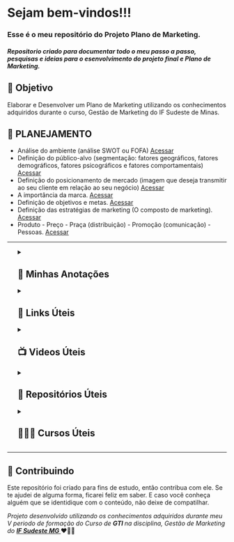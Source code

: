 
<h1> Sejam bem-vindos!!!</h1>
<h3>Esse é o meu repositório do Projeto Plano de Marketing.</h3>
<h5> 
 Repositorio criado para documentar todo o meu passo a passo, pesquisas e ideias para o esenvolvimento do projeto final e Plano de Marketing.
 </h5> 

<h2> 🎯 Objetivo </h2>
Elaborar e Desenvolver um Plano de Marketing utilizando os conhecimentos adquiridos durante o curso, Gestão de Marketing do IF Sudeste de Minas.

<h2 dir="auto"> 🚦 PLANEJAMENTO </h2>
<ul dir="auto">
 <li> Análise do ambiente (análise SWOT ou FOFA) <a href="https://">Acessar</a> </li>
 <li> Definição do público-alvo (segmentação: fatores geográficos, fatores demográficos, fatores psicográficos e fatores comportamentais) <a href="https://"> Acessar </a> </li>
 <li> Definição do posicionamento de mercado (imagem que deseja transmitir ao seu cliente em relação ao seu negócio) <a href="https://"> Acessar </a> </li>
 <li> A importância da marca. <a href="https://"> Acessar </a> </li>
 <li> Definição de objetivos e metas. <a href="https://"> Acessar </a> </li>
 <li> Definição das estratégias de marketing (O composto de marketing). <a href="https://"> Acessar </a> </li>
 <li> Produto - Preço - Praça (distribuição) - Promoção (comunicação) - Pessoas. <a href="https://"> Acessar </a> </li>
</ul>

-----------------------------------------------------------------------------------------------------------------------------------------------------------------------

<ol> 
<!-- ----------------------- Minhas Anotações -------------------------------------------------------------------------------- -->
<details>
<summary> <h2> 📝 Minhas Anotações </h2> </summary>
<blockquote>
  <li><a href="https://"> Anotações. </a></li>
</blockquote>
</details>

<!-- ----------------------- Links Úteis -------------------------------------------------------------------------------- -->
<details>
<summary> <h2 dir="auto"> 🔗 Links Úteis  </h2> </summary>
<blockquote>
   <li><a href="https://">Links.</a></li>
</blockquote>
</details>

<!-- ----------------------- Videos Úteis -------------------------------------------------------------------------------- -->
<details>
<summary> <h2 dir="auto"> 📺 Videos Úteis </h2> </summary>
<blockquote>
  <li><a href="https://"> Videos </a></li>
</blockquote>
</details>

<!-- ----------------------- Repositórios Úteis -------------------------------------------------------------------------------- -->
<details>
<summary> <h2 dir="auto"> 💼 Repositórios Úteis </h2> </summary>
<blockquote>
  <li><a href="https://"> Repositorios </a></li>
</blockquote>
</details>

 <!-- ----------------------- Cursos Úteis -------------------------------------------------------------------------------- -->
<details>
<summary> <h2 dir="auto"> 👨🏼‍🏫 Cursos Úteis </h2> </summary>
<blockquote>
  <li><a href="https://"> Cursos. </a></li>
</blockquote>
</details>

</ol>

-----------------------------------------------------------------------------------------------------------------------------------------------------------------------



<h2 dir="auto"> 🤝 Contribuindo </h2>
<p dir="auto">
  Este repositório foi criado para fins de estudo, então contribua com ele. Se te ajudei de alguma forma, ficarei feliz em
  saber. E caso você conheça alguém que se identidique com o conteúdo, não deixe de compatilhar.
</p>

<p dir="auto"> 
 <em>
  Projeto desenvolvido utilizando os conhecimentos adquiridos durante meu V periodo de formação do Curso de <strong> GTI </strong>
  na disciplina, Gestão de Marketing do <a href="https://www.ifsudestemg.edu.br/muriae"> <strong> IF Sudeste MG </strong></a>
 </em>  ❤️💚💚
</p>
